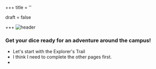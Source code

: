 +++
title = ''

draft = false

+++
![header](../images/odyssey.png#center)
### Get your dice ready for an adventure around the campus!

*  Let's start with the Explorer's Trail
*  I think I need to complete the other pages first.
*  